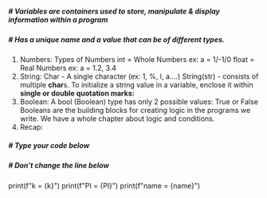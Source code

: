 ##### # Variables are containers used to store, manipulate & display information within a program
##### # Has a unique name and a value that can be of different types.
1. Numbers:
Types of Numbers
int = Whole Numbers ex: a = 1/-1/0
float = Real Numbers  ex: a = 1.2, 3.4 
2. String:
Char - A single character (ex: 1, %, l, a….)
String(str) - consists of multiple **char**s.
To initialize a string value in a variable, enclose it within **single or double quotation marks:** 
3. Boolean:
A bool (Boolean) type has only 2 possible values: True or False
Booleans are the building blocks for creating logic in the programs we write. We have a whole chapter about logic and conditions.
4. Recap:
##### # Type your code below

##### # Don't change the line below
print(f"k = {k}")
print(f"PI = {PI}")
print(f"name = {name}")
